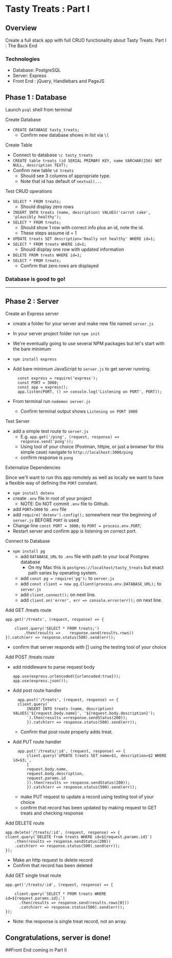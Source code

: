 # Tasty Treats : Part I

## Overview
Create a full stack app with full CRUD functionality about Tasty Treats. 
Part I : The Back End

### Technologies
- Database: PostgreSQL
- Server: Express
- Front End : jQuery, Handlebars and PageJS


## Phase 1 : Database
Launch `psql` shell from terminal

Create Database

- `CREATE DATABASE tasty_treats;`
	- Confirm new database shows in list via `\l`

Create Table

- Connect to database `\c tasty_treats`
- `CREATE table treats (id SERIAL PRIMARY KEY, name VARCHAR(256) NOT NULL, description TEXT);`
- Confirm new table `\d treats`
	- Should see 3 columns of appropriate type. 
	- Note that id has default of `nextval(...`

Test CRUD operations

- `SELECT * FROM treats;`
	- Should display zero rows
- `INSERT INTO treats (name, description) VALUES('carrot cake', 'plausibly healthy');`
- `SELECT * FROM treats;`
	- Should show 1 row with correct info plus an id, note the id. 
	- These steps assume id = 1
- `UPDATE treats SET description='Really not healthy' WHERE id=1;`
- `SELECT * FROM treats WHERE id=1;`
	- Should display one row with updated information
- `DELETE FROM treats WHERE id=1;`
- `SELECT * FROM treats;`
	- Confirm that zero rows are displayed

### Database is good to go!

---

## Phase 2 : Server

Create an Express server

- create a folder for your server and make new file named `server.js`
- In your server project folder run `npm init`
- We're eventually going to use several NPM packages but let's start with the bare minimum
- `npm install express`
- Add bare minimum JavaScript to `server.js` to get server running.

        const express = require('express');
        const PORT = 3000;
        const app = express();
        app.listen(PORT, () => console.log('Listening on PORT', PORT));
    
- From terminal run `nodemon server.js`
	- Confirm terminal output shows `Listening on PORT 3000`

Test Server

- add a simple test route to `server.js`
	- E.g. `app.get('/ping', (request, response) => response.send('pong'));`
	- Using tool of your choice (Postman, httpie, or just a browser for this simple case) navigate to `http://localhost:3000/ping`
	- confirm response is `pong`

Externalize Dependencies

Since we'll want to run this app remotely as well as locally we want to have a flexible way of defining the `PORT` constant.

- `npm install dotenv`
- create `.env` file in root of your project
	- NOTE: Do NOT commit `.env` file to Github.
- add `PORT=3000` to `.env` file
- add `require('dotenv').config();` somewhere near the beginning of `server.js` BEFORE `PORT` is used
- Change line `const PORT = 3000;` to `PORT = process.env.PORT`;
- Restart server and confirm app is listening on correct port.


Connect to Database

- `npm install pg`
	- add `DATABASE_URL` to `.env` file with path to your local Postgres database
		- On my Mac this is `postgres://localhost/tasty_treats` but exact path varies by operating system. 
	- add `const pg = require('pg');` to `server.js`
	- add `const client = new pg.Client(process.env.DATABASE_URL);` to `server.js`
	- add `client.connect();` on next line.
	- add `client.on('error', err => console.error(err));` on next line.


Add GET /treats route

    app.get('/treats', (request, response) => {
    
        client.query('SELECT * FROM treats;')
            .then(results =>    response.send(results.rows))
    }).catch(err => response.status(500).send(err));
- confirm that server responds with [] using the testing tool of your choice

Add POST /treats route

-   add middleware to parse request body

        app.use(express.urlencoded({urlencoded:true}));
        app.use(express.json());
        
- Add post route handler

        app.post('/treats', (request, response) => {
        client.query(`
            INSERT INTO treats (name, description) VALUES('${request.body.name}', '${request.body.description}');
            `).then(results =>response.sendStatus(200));
            }).catch(err => response.status(500).send(err));
	- Confirm that post route properly adds treat.
- Add PUT route handler

        app.put('/treats/:id', (request, response) => {
            client.query(`UPDATE treats SET name=$1, description=$2 WHERE id=$3;`, 
            [
            request.body.name,
            request.body.description,
            request.params.id
            ]).then(results => response.sendStatus(200));
            }).catch(err => response.status(500).send(err));
            
    - make PUT request to update a record using testing tool of your choice
    - confirm that record has been updated by making request to GET treats and checking response

Add DELETE route

    app.delete('/treats/:id', (request, response) => {
    client.query(`DELETE from treats WHERE id=${request.params.id}`)
        .then(results => response.sendStatus(200))
        .catch(err => response.status(500).send(err));
    });
- Make an http request to delete record
- Confirm that record has been deleted

Add GET single treat route

    app.get('/treats/:id', (request, response) => {

        client.query(`SELECT * FROM treats WHERE id=${request.params.id};`)
          .then(results => response.send(results.rows[0]))
          .catch(err => response.status(500).send(err));
    });
- Note: the response is single treat record, not an array.

## Congratulations, server is done! 
##Front End coming in Part II